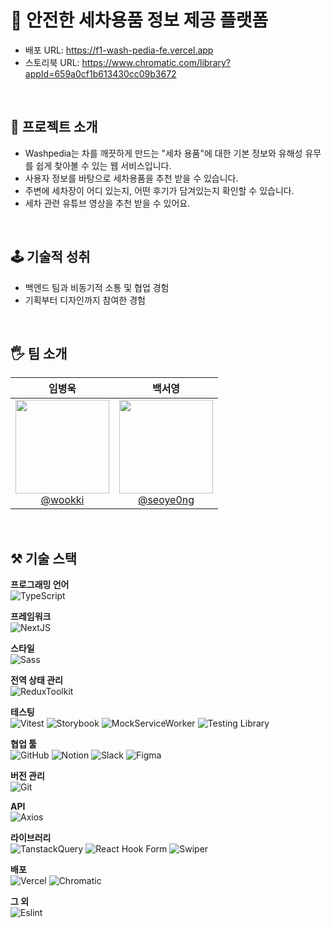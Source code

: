 # 🚗 안전한 세차용품 정보 제공 플랫폼

- 배포 URL: https://f1-wash-pedia-fe.vercel.app
- 스토리북 URL: https://www.chromatic.com/library?appId=659a0cf1b613430cc09b3672


<br />

## 📖 프로젝트 소개

- Washpedia는 차를 깨끗하게 만드는 "세차 용품"에 대한 기본 정보와 유해성 유무를 쉽게 찾아볼 수 있는 웹 서비스입니다.
- 사용자 정보를 바탕으로 세차용품을 추천 받을 수 있습니다.
- 주변에 세차장이 어디 있는지, 어떤 후기가 담겨있는지 확인할 수 있습니다.
- 세차 관련 유튜브 영상을 추천 받을 수 있어요.

<br />

## 🕹️ 기술적 성취
- 백엔드 팀과 비동기적 소통 및 협업 경험
- 기획부터 디자인까지 참여한 경험

<br />

## 🖐️ 팀 소개
<div align="center">

| **임병욱** | **백서영** |
| :------: |  :------: |
| [<img src="https://avatars.githubusercontent.com/u/103362820?v=4" height=150 width=150> <br/> @wookki](https://github.com/wookki) | [<img src="https://avatars.githubusercontent.com/u/101791501?v=4" height=150 width=150> <br/> @seoye0ng](https://github.com/seoye0ng) 

</div>

<br />

## ⚒️ 기술 스택

**프로그래밍 언어**<br />
![TypeScript](https://img.shields.io/badge/typescript-007ACC?style=for-the-badge&logo=typescript&logoColor=white)

**프레임워크**<br />
![NextJS](https://img.shields.io/badge/next.js-000000?style=for-the-badge&logo=nextdotjs&logoColor=white)

**스타일**<br />
![Sass](https://img.shields.io/badge/sass-CC6699?style=for-the-badge&logo=sass&logoColor=white)

**전역 상태 관리**<br />
![ReduxToolkit](https://img.shields.io/badge/redux_toolkit-764ABC?style=for-the-badge&logo=redux&logoColor=white)

**테스팅**<br />
![Vitest](https://img.shields.io/badge/vitest-6E9F18?style=for-the-badge&logo=vitest&logoColor=white)
![Storybook](https://img.shields.io/badge/storybook-FF4785?style=for-the-badge&logo=storybook&logoColor=white)
![MockServiceWorker](https://img.shields.io/badge/mock_service_worker-FF6A33?style=for-the-badge&logo=mockserviceworker&logoColor=white)
![Testing Library](https://img.shields.io/badge/testing_library-E33332?style=for-the-badge&logo=testinglibrary&logoColor=white)

**협업 툴**<br />
![GitHub](https://img.shields.io/badge/github-%23121011.svg?style=for-the-badge&logo=github&logoColor=white)
![Notion](https://img.shields.io/badge/notion-000000?style=for-the-badge&logo=notion&logoColor=white)
![Slack](https://img.shields.io/badge/slack-4A154B?style=for-the-badge&logo=slack&logoColor=white)
![Figma](https://img.shields.io/badge/figma-%23F24E1E.svg?style=for-the-badge&logo=figma&logoColor=white)

**버전 관리**<br />
![Git](https://img.shields.io/badge/git-%23F05033.svg?style=for-the-badge&logo=git&logoColor=white)

**API**<br />
![Axios](https://img.shields.io/badge/axios-5A29E4?style=for-the-badge&logo=axios&logoColor=white)

**라이브러리**<br />
![TanstackQuery](https://img.shields.io/badge/tanstack_query-FF4154?style=for-the-badge&logo=reactquery&logoColor=white)
![React Hook Form](https://img.shields.io/badge/react_hook_form-EC5990?style=for-the-badge&logo=reacthookform&logoColor=white)
![Swiper](https://img.shields.io/badge/swiper-6332F6?style=for-the-badge&logo=swiper&logoColor=white)

**배포**<br>
![Vercel](https://img.shields.io/badge/Vercel-000000?style=for-the-badge&logo=vercel&logoColor=white)
![Chromatic](https://img.shields.io/badge/chromatic-FC521F?style=for-the-badge&logo=chromatic&logoColor=white)

**그 외**<br />
![Eslint](https://img.shields.io/badge/eslint-3A33D1?style=for-the-badge&logo=eslint&logoColor=white)

